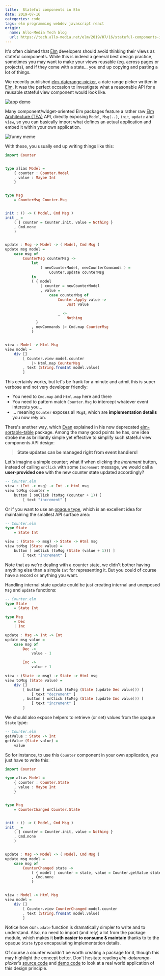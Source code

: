 ```yaml
---
title:  Stateful components in Elm
date: 2019-07-16
categories: code
tags: elm programming webdev javascript react
origin:
  name: Allo-Media Tech blog
  url: https://tech.allo-media.net/elm/2019/07/16/stateful-components-in-elm.html
---
```


It's often claimed that [Elm] developers should avoid thinking their views as stateful components. While this is indeed a general best design practice, sometimes you may want to make your views reusable (eg. across pages or projects), and if they come with a state... you end up copying and pasting a lot of things.  

We recently published [elm-daterange-picker], a date range picker written in [Elm]. It was the perfect occasion to investigate what a reasonable API for a reusable stateful view component would look like.

![app demo](/assets/2019-07-16-stateful-components-in-elm/demo.gif)

Many component/widget-oriented Elm packages feature a rather raw [Elm Architecture (TEA)] API, directly exposing `Model`, `Msg(..)`, `init`, `update` and `view`, so you can basically import what defines an actual application and embed it within your own application.   

![funny meme](/assets/2019-07-16-stateful-components-in-elm/meme.jpg)

With these, you usually end up writing things like this:

```haskell
import Counter


type alias Model =
    { counter : Counter.Model
    , value : Maybe Int
    }


type Msg
    = CounterMsg Counter.Msg


init : () -> ( Model, Cmd Msg )
init _ =
    ( { counter = Counter.init, value = Nothing }
    , Cmd.none
    )


update : Msg -> Model -> ( Model, Cmd Msg )
update msg model =
    case msg of
        CounterMsg counterMsg ->
            let
                ( newCounterModel, newCounterCommands ) =
                    Counter.update counterMsg
            in
            ( { model
                | counter = newCounterModel
                , value =
                    case counterMsg of
                        Counter.Apply value ->
                            Just value

                        _ ->
                            Nothing
              }
            , newCommands |> Cmd.map CounterMsg
            )


view : Model -> Html Msg
view model =
    div []
        [ Counter.view model.counter
            |> Html.map CounterMsg
        , text (String.fromInt model.value)
        ]
```

This certainly works, but let's be frank for a minute and admit this is super verbose and not very developer friendly:

- You need to `Cmd.map` and `Html.map` here and there
- You need to pattern match `Counter.Msg` to intercept whatever event interests you...
- ... meaning `Counter` exposes all `Msg`s, which are **implementation details** you now rely on.

There's another way, which [Evan] explained in his now deprecated [elm-sortable-table] package. Among the many good points he has, one idea stroke me as brilliantly simple yet effective to simplify such stateful view components API design:

> **State updates can be managed right from event handlers!**

Let's imagine a simple counter; what if when clicking the *increment* button, instead of calling `onClick` with some `Increment` message, we would call **a user-provided one** with the new counter state updated accordingly?

```haskell
-- Counter.elm
view : (Int -> msg) -> Int -> Html msg
view toMsg counter =
    button [ onClick (toMsg (counter + 1)) ]
        [ text "increment" ]
```

Or if you want to use an [opaque type], which is an excellent idea for maintaining the smallest API surface area:

```haskell
-- Counter.elm
type State
    = State Int

view : (State -> msg) -> State -> Html msg
view toMsg (State value) =
    button [ onClick (toMsg (State (value + 1))) ]
        [ text "increment" ]
```

Note that as we're dealing with a counter state, we didn't bother having anything else than a simple `Int` for representing it. But you could of course have a record or anything you want.

Handling internal state update could be just creating internal and unexposed `Msg` and `update` functions:

```haskell
-- Counter.elm
type State
    = State Int

type Msg
    = Dec
    | Inc

update : Msg -> Int -> Int
update msg value =
    case msg of
        Dec ->
            value - 1

        Inc ->
            value + 1

view : (State -> msg) -> State -> Html msg
view toMsg (State value) =
    div []
        [ button [ onClick (toMsg (State (update Dec value))) ]
            [ text "decrement" ]
        , button [ onClick (toMsg (State (update Inc value))) ]
            [ text "increment" ]
        ]
```

We should also expose helpers to retrieve (or set) values from the opaque `State` type:

```haskell
-- Counter.elm
getValue : State -> Int
getValue (State value) =
    value
```

So for instance, to use this `Counter` component in your own application, you just have to write this:

```haskell
import Counter

type alias Model =
    { counter : Counter.State
    , value : Maybe Int
    }


type Msg
    = CounterChanged Counter.State


init : () -> ( Model, Cmd Msg )
init _ =
    ( { counter = Counter.init, value = Nothing }
    , Cmd.none
    )


update : Msg -> Model -> ( Model, Cmd Msg )
update msg model =
    case msg of
        CounterChanged state ->
            ( { model | counter = state, value = Counter.getValue state }
            , Cmd.none
            )


view : Model -> Html Msg
view model =
    div []
        [ Counter.view CounterChanged model.counter
        , text (String.fromInt model.value)
        ]
```

Notice how our `update` function is dramatically simpler to write and to understand. Also, no need to import (and rely) a lot from the package module, which makes it **both easier to consume & maintain** thanks to to the opaque `State` type encapsulating implementation details.

Of course a counter wouldn't be worth creating a package for it, though this may highlight the concept better. Don't hesitate reading *elm-daterange-picker*'s [source code] and [demo code] to look at a real world application of this design principle.

[Elm]: https://elm-lang.org/
[Elm Architecture (TEA)]: https://guide.elm-lang.org/architecture/
[Evan]: https://github.com/evancz/
[demo code]: https://github.com/allo-media/elm-daterange-picker/blob/master/demo/Main.elm
[elm-daterange-picker]: https://package.elm-lang.org/packages/allo-media/elm-daterange-picker/latest/
[elm-sortable-table]: https://github.com/evancz/elm-sortable-table#about-api-design
[opaque type]: https://medium.com/@ckoster22/advanced-types-in-elm-opaque-types-ec5ec3b84ed2
[source code]: https://github.com/allo-media/elm-daterange-picker/blob/master/src/DateRangePicker.elm
